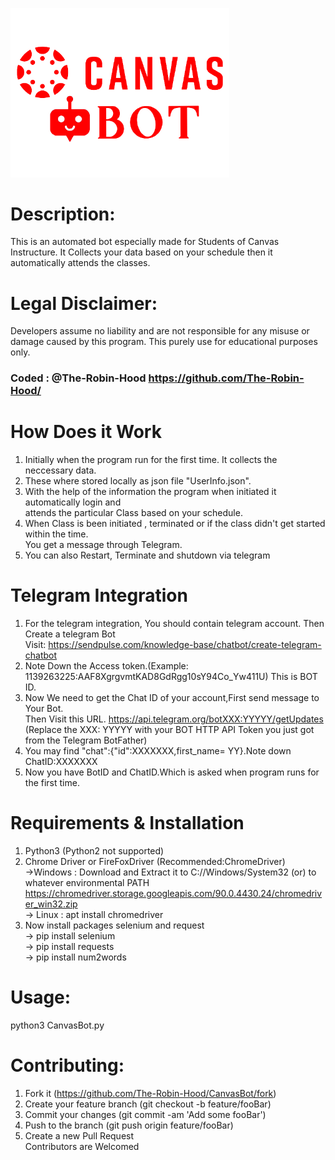 <img src="CanvasBot.png"
     alt="Canvas Bot icon"
     style="width:350px"/>

# Description:
This is an automated bot especially made for Students of Canvas Instructure.
It Collects your data based on your schedule then it automatically attends the classes.

# Legal Disclaimer:
Developers assume no liability and are not responsible for any misuse or damage caused by this program. 
This purely use for educational purposes only.

### Coded : @The-Robin-Hood https://github.com/The-Robin-Hood/

# How Does it Work
1. Initially when the program run for the first time. It collects the neccessary data.
2. These where stored locally as json file "UserInfo.json".
3. With the help of the information the program when initiated it automatically login and<br> attends the particular Class based on your schedule.
4. When Class is been initiated , terminated or if the class didn't get started within the time. <br> You get a message through Telegram. 
5. You can also Restart, Terminate and shutdown via telegram

# Telegram Integration
1. For the telegram integration, You should contain telegram account. Then Create a telegram Bot 
    <br> Visit: https://sendpulse.com/knowledge-base/chatbot/create-telegram-chatbot
2. Note Down the Access token.(Example: 1139263225:AAF8XgrgvmtKAD8GdRgg10sY94Co_Yw411U) This is BOT ID.
3. Now We need to get the Chat ID of your account,First send message to Your Bot.<br>Then Visit this URL. https://api.telegram.org/botXXX:YYYYY/getUpdates <br>(Replace the XXX: YYYYY with your BOT HTTP API Token you just got from the Telegram BotFather)
4. You may find "chat":{"id":XXXXXXX,first_name= YY}.Note down ChatID:XXXXXXX
5. Now you have BotID and ChatID.Which is asked when program runs for the first time.

# Requirements & Installation
1. Python3 (Python2 not supported)
2. Chrome Driver or FireFoxDriver (Recommended:ChromeDriver)
 <br>->Windows : Download and Extract it to C://Windows/System32 (or) to whatever environmental PATH 
    https://chromedriver.storage.googleapis.com/90.0.4430.24/chromedriver_win32.zip
 <br>-> Linux : apt install chromedriver
3. Now install packages selenium and request 
 <br> -> pip install selenium
 <br> -> pip install requests
 <br> -> pip install num2words

# Usage:
python3 CanvasBot.py

# Contributing:
1. Fork it (https://github.com/The-Robin-Hood/CanvasBot/fork)
2. Create your feature branch (git checkout -b feature/fooBar)
3. Commit your changes (git commit -am 'Add some fooBar')
4. Push to the branch (git push origin feature/fooBar)
5. Create a new Pull Request
<br>Contributors are Welcomed
